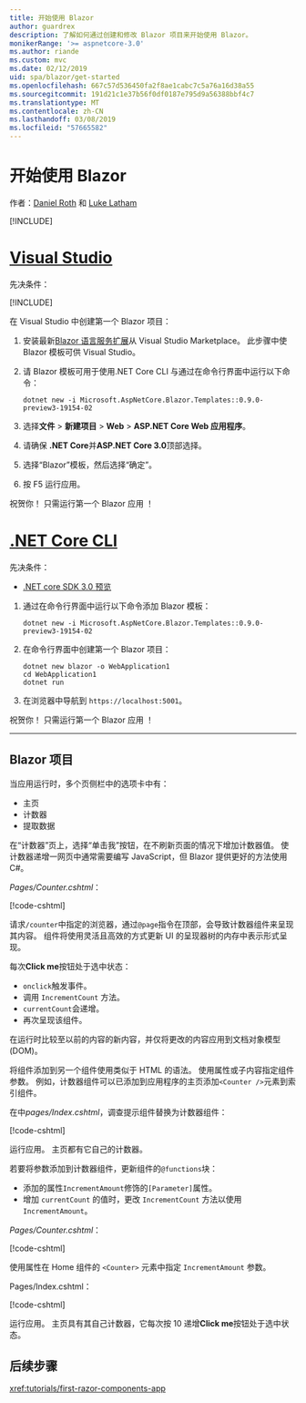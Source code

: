 ```yaml
---
title: 开始使用 Blazor
author: guardrex
description: 了解如何通过创建和修改 Blazor 项目来开始使用 Blazor。
monikerRange: '>= aspnetcore-3.0'
ms.author: riande
ms.custom: mvc
ms.date: 02/12/2019
uid: spa/blazor/get-started
ms.openlocfilehash: 667c57d536450fa2f8ae1cabc7c5a76a16d38a55
ms.sourcegitcommit: 191d21c1e37b56f0df0187e795d9a56388bbf4c7
ms.translationtype: MT
ms.contentlocale: zh-CN
ms.lasthandoff: 03/08/2019
ms.locfileid: "57665582"
---
```

# <a name="get-started-with-blazor"></a>开始使用 Blazor

作者：[Daniel Roth](https://github.com/danroth27) 和 [Luke Latham](https://github.com/guardrex)

[!INCLUDE[](~/includes/razor-components-preview-notice.md)]

# <a name="visual-studiotabvisual-studio"></a>[Visual Studio](#tab/visual-studio)

先决条件：

[!INCLUDE[](~/includes/net-core-prereqs-vs-3.0.md)]

在 Visual Studio 中创建第一个 Blazor 项目：

1. 安装最新[Blazor 语言服务扩展](https://go.microsoft.com/fwlink/?linkid=870389)从 Visual Studio Marketplace。 此步骤中使 Blazor 模板可供 Visual Studio。
1. 请 Blazor 模板可用于使用.NET Core CLI 与通过在命令行界面中运行以下命令：

   ```console
   dotnet new -i Microsoft.AspNetCore.Blazor.Templates::0.9.0-preview3-19154-02
   ```

1. 选择**文件** > **新建项目** > **Web** > **ASP.NET Core Web 应用程序**。
1. 请确保 **.NET Core**并**ASP.NET Core 3.0**顶部选择。
1. 选择“Blazor”模板，然后选择“确定”。
1. 按 F5  运行应用。

祝贺你！ 只需运行第一个 Blazor 应用 ！

<!--

# [Visual Studio Code](#tab/visual-studio-code)

Prerequisites:

[!INCLUDE[](~/includes/net-core-prereqs-vsc-3.0.md)]

To create your first Blazor project in Visual Studio Code:

1. Execute the following command in a command shell:

   ```console
   dotnet new blazor -o WebApplication1
   ```

1. Open the *WebApplication1* folder in Visual Studio Code.

1. Visual Studio code offers to create assets to build and debug the app, which includes the *tasks.json* and *launch.json* files. Select **Yes** to add the assets.

1. Execute the app using the Visual Studio Code debugger.

1. In a browser, navigate to `https://localhost:5001`.

Congratulations! You just ran your first Blazor app!

# [Visual Studio for Mac](#tab/visual-studio-mac)

.NET Core 3.0 will be supported with Visual Studio for Mac version 8.0 or later. Visual Studio for Mac version 8.0 Preview isn't available at this time.

Use the [.NET Core CLI version of this topic](xref:razor-components/get-started?tabs=netcore-cli) on macOS.

[!INCLUDE[](~/includes/net-core-prereqs-mac-3.0.md)]

To create your first project Blazor project in Visual Studio for Mac:

1. Select **File** > **New Solution** or **New Project**.
1. In the sidebar, select **.NET Core** > **App**.
1. Select **Blazor** and select **Next**.
1. The **Target Framework** defaults to **.NET Core 3.0**. Select **Next**.
1. In the **Project Name** field, enter `WebApplication1`. Select **Create**.
1. Select **Run** > **Run Without Debugging** to run the app *without the debugger*. Running with the debugger isn't supported at this time.

Congratulations! You just ran your first Blazor app!
-->

# <a name="net-core-clitabnetcore-cli"></a>[.NET Core CLI](#tab/netcore-cli/)

先决条件：

* [.NET core SDK 3.0 预览](https://dotnet.microsoft.com/download/dotnet-core/3.0)

1. 通过在命令行界面中运行以下命令添加 Blazor 模板：

   ```console
   dotnet new -i Microsoft.AspNetCore.Blazor.Templates::0.9.0-preview3-19154-02
   ```

1. 在命令行界面中创建第一个 Blazor 项目：

   ```console
   dotnet new blazor -o WebApplication1
   cd WebApplication1
   dotnet run
   ```

1. 在浏览器中导航到 `https://localhost:5001`。

祝贺你！ 只需运行第一个 Blazor 应用 ！

---

## <a name="blazor-project"></a>Blazor 项目

当应用运行时，多个页侧栏中的选项卡中有：

* 主页
* 计数器
* 提取数据

在“计数器”页上，选择“单击我”按钮，在不刷新页面的情况下增加计数器值。 使计数器递增一网页中通常需要编写 JavaScript，但 Blazor 提供更好的方法使用C#。

*Pages/Counter.cshtml*：

[!code-cshtml[](get-started/samples_snapshot/3.x/Counter1.cshtml)]

请求`/counter`中指定的浏览器，通过`@page`指令在顶部，会导致计数器组件来呈现其内容。 组件将使用灵活且高效的方式更新 UI 的呈现器树的内存中表示形式呈现。

每次**Click me**按钮处于选中状态：

* `onclick`触发事件。
* 调用 `IncrementCount` 方法。
* `currentCount`会递增。
* 再次呈现该组件。

在运行时比较至以前的内容的新内容，并仅将更改的内容应用到文档对象模型 (DOM)。

将组件添加到另一个组件使用类似于 HTML 的语法。 使用属性或子内容指定组件参数。 例如，计数器组件可以已添加到应用程序的主页添加`<Counter />`元素到索引组件。

在中*pages/Index.cshtml*，调查提示组件替换为计数器组件：

[!code-cshtml[](get-started/samples_snapshot/3.x/Index1.cshtml?highlight=7)]

运行应用。 主页都有它自己的计数器。

若要将参数添加到计数器组件，更新组件的`@functions`块：

* 添加的属性`IncrementAmount`修饰的`[Parameter]`属性。
* 增加 `currentCount` 的值时，更改 `IncrementCount` 方法以使用 `IncrementAmount`。

*Pages/Counter.cshtml*：

[!code-cshtml[](get-started/samples_snapshot/3.x/Counter2.cshtml?highlight=4,8)]

使用属性在 Home 组件的 `<Counter>` 元素中指定 `IncrementAmount` 参数。

Pages/Index.cshtml：

[!code-cshtml[](get-started/samples_snapshot/3.x/Index2.cshtml)]

运行应用。 主页具有其自己计数器，它每次按 10 递增**Click me**按钮处于选中状态。

## <a name="next-steps"></a>后续步骤

<xref:tutorials/first-razor-components-app>
